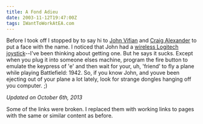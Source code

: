 ```yaml
---
title: A Fond Adieu
date: 2003-11-12T19:47:00Z
tags: IWantToWorkAtEA.com
---
```

Before I took off I stopped by to say hi to [John Vifian][1] and [Craig Alexander][2] to put a face with the name. I noticed that John had a [wireless Logitech joystick][3]--I've been thinking about getting one. But he says it sucks. Except when you plug it into someone elses machine, program the fire button to emulate the keypress of 'e' and then wait for your, uh, 'friend' to fly a plane while playing Battlefield: 1942. So, if you know John, and youve been ejecting out of your plane a lot lately, look for strange dongles hanging off you computer. ;)

*Updated on October 6th, 2013*

Some of the links were broken. I replaced them with working links to pages with the same or similar content as before.

 [1]: /first-interview.html
 [2]: /on-the-phone-with-craig-alexander.html
 [3]: http://www.logitech.com/en-us/support/286?crid=411
